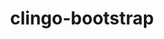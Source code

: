 ---
title: "clingo-bootstrap"
layout: cache
categories: [package, develop]
meta: {"compilers": ["apple-clang@17.0.0", "gcc@13.2.0"], "num_specs": 168, "num_specs_by_stack": {"bootstrap-aarch64-darwin": 72, "bootstrap-x86_64-linux-gnu": 96, "root": 168}, "oss": ["sequoia", "ubuntu24.04"], "platforms": ["darwin", "linux"], "stacks": ["bootstrap-aarch64-darwin", "bootstrap-x86_64-linux-gnu", "root"], "targets": ["aarch64", "x86_64_v3"], "versions": ["5.7.1", "spack"]}
spec_details: [{"compiler": "apple-clang@17.0.0", "hash": "2jimaevar3wvfn2e3twpxaiuqf4c4gem", "os": "sequoia", "platform": "darwin", "size": "-", "stacks": ["bootstrap-aarch64-darwin", "root"], "target": "aarch64", "variants": ["~apps", "build_system=cmake", "build_type=Release", "commit=2a025667090d71b2c9dce60fe924feb6bde8f667", "~docs", "generator=make", "+ipo", "+optimized", "+python"], "versions": ["spack"]}, {"compiler": "apple-clang@17.0.0", "hash": "2kawzfpzy4tvgmiogf6xm6qfvff2m66g", "os": "sequoia", "platform": "darwin", "size": "-", "stacks": ["bootstrap-aarch64-darwin", "root"], "target": "aarch64", "variants": ["~apps", "build_system=cmake", "build_type=Release", "~docs", "generator=make", "+ipo", "+optimized", "+python"], "versions": ["5.7.1"]}, {"compiler": "gcc@13.2.0", "hash": "2nfi5tyhrntimghj6m7aci5lnsjjlgfr", "os": "ubuntu24.04", "platform": "linux", "size": "-", "stacks": ["bootstrap-x86_64-linux-gnu", "root"], "target": "x86_64_v3", "variants": ["~apps", "build_system=cmake", "build_type=Release", "~docs", "generator=make", "+ipo", "+optimized", "patches:=bc4a52e", "+python", "+static_libstdcpp"], "versions": ["5.7.1"]}, {"compiler": "apple-clang@17.0.0", "hash": "2nhduamh2gxhfv6szpvnymtbcrzortvt", "os": "sequoia", "platform": "darwin", "size": "-", "stacks": ["bootstrap-aarch64-darwin", "root"], "target": "aarch64", "variants": ["~apps", "build_system=cmake", "build_type=Release", "commit=2a025667090d71b2c9dce60fe924feb6bde8f667", "~docs", "generator=make", "+ipo", "+optimized", "+python"], "versions": ["spack"]}, {"compiler": "gcc@13.2.0", "hash": "2wltcgjd6v62hehqc7m3dsv7kxvao4g5", "os": "ubuntu24.04", "platform": "linux", "size": "-", "stacks": ["bootstrap-x86_64-linux-gnu", "root"], "target": "x86_64_v3", "variants": ["~apps", "build_system=cmake", "build_type=Release", "commit=2a025667090d71b2c9dce60fe924feb6bde8f667", "~docs", "generator=make", "+ipo", "+optimized", "patches:=bebb819,ec99431", "+python", "+static_libstdcpp"], "versions": ["spack"]}, {"compiler": "gcc@13.2.0", "hash": "2yt2a3qhr5i6hrtizqm6wnxsa7stev3l", "os": "ubuntu24.04", "platform": "linux", "size": "-", "stacks": ["bootstrap-x86_64-linux-gnu", "root"], "target": "x86_64_v3", "variants": ["~apps", "build_system=cmake", "build_type=Release", "commit=2a025667090d71b2c9dce60fe924feb6bde8f667", "~docs", "generator=make", "+ipo", "+optimized", "patches:=bebb819,ec99431", "+python", "+static_libstdcpp"], "versions": ["spack"]}, {"compiler": "apple-clang@17.0.0", "hash": "2zte3yeek4ownfe5rbt3dg4bbac2a5b2", "os": "sequoia", "platform": "darwin", "size": "-", "stacks": ["bootstrap-aarch64-darwin", "root"], "target": "aarch64", "variants": ["~apps", "build_system=cmake", "build_type=Release", "~docs", "generator=make", "+ipo", "+optimized", "+python"], "versions": ["5.7.1"]}, {"compiler": "gcc@13.2.0", "hash": "35zxml2dl4qyr6a23yjpe6tonn45gmem", "os": "ubuntu24.04", "platform": "linux", "size": "-", "stacks": ["bootstrap-x86_64-linux-gnu", "root"], "target": "x86_64_v3", "variants": ["~apps", "build_system=cmake", "build_type=Release", "~docs", "generator=make", "+ipo", "+optimized", "patches:=bc4a52e", "+python", "+static_libstdcpp"], "versions": ["5.7.1"]}, {"compiler": "gcc@13.2.0", "hash": "3iy2l2cjhy7lueqlmdes5ezrxp5vvfd7", "os": "ubuntu24.04", "platform": "linux", "size": "-", "stacks": ["bootstrap-x86_64-linux-gnu", "root"], "target": "x86_64_v3", "variants": ["~apps", "build_system=cmake", "build_type=Release", "commit=2a025667090d71b2c9dce60fe924feb6bde8f667", "~docs", "generator=make", "+ipo", "+optimized", "patches:=bebb819,ec99431", "+python", "+static_libstdcpp"], "versions": ["spack"]}, {"compiler": "gcc@13.2.0", "hash": "3vtbmjsjtnlowhjgcipedktycb5bpy4v", "os": "ubuntu24.04", "platform": "linux", "size": "-", "stacks": ["bootstrap-x86_64-linux-gnu", "root"], "target": "x86_64_v3", "variants": ["~apps", "build_system=cmake", "build_type=Release", "commit=2a025667090d71b2c9dce60fe924feb6bde8f667", "~docs", "generator=make", "+ipo", "+optimized", "patches:=bebb819,ec99431", "+python", "+static_libstdcpp"], "versions": ["spack"]}, {"compiler": "gcc@13.2.0", "hash": "433yciazkkwmu4bqnt4qssllt2pthcte", "os": "ubuntu24.04", "platform": "linux", "size": "-", "stacks": ["bootstrap-x86_64-linux-gnu", "root"], "target": "x86_64_v3", "variants": ["~apps", "build_system=cmake", "build_type=Release", "commit=2a025667090d71b2c9dce60fe924feb6bde8f667", "~docs", "generator=make", "+ipo", "+optimized", "patches:=bebb819,ec99431", "+python", "+static_libstdcpp"], "versions": ["spack"]}, {"compiler": "gcc@13.2.0", "hash": "44s6lxkwkww2ofjgygsu3gr262wpr4kb", "os": "ubuntu24.04", "platform": "linux", "size": "-", "stacks": ["bootstrap-x86_64-linux-gnu", "root"], "target": "x86_64_v3", "variants": ["~apps", "build_system=cmake", "build_type=Release", "commit=2a025667090d71b2c9dce60fe924feb6bde8f667", "~docs", "generator=make", "+ipo", "+optimized", "patches:=bebb819,ec99431", "+python", "+static_libstdcpp"], "versions": ["spack"]}, {"compiler": "gcc@13.2.0", "hash": "4ek7p33k3ejice22ehf3gwfhqngjlt7r", "os": "ubuntu24.04", "platform": "linux", "size": "-", "stacks": ["bootstrap-x86_64-linux-gnu", "root"], "target": "x86_64_v3", "variants": ["~apps", "build_system=cmake", "build_type=Release", "commit=2a025667090d71b2c9dce60fe924feb6bde8f667", "~docs", "generator=make", "+ipo", "+optimized", "patches:=bebb819,ec99431", "+python", "+static_libstdcpp"], "versions": ["spack"]}, {"compiler": "gcc@13.2.0", "hash": "4emwxaeuzefd6hp3vdadsytqoikj33vb", "os": "ubuntu24.04", "platform": "linux", "size": "-", "stacks": ["bootstrap-x86_64-linux-gnu", "root"], "target": "x86_64_v3", "variants": ["~apps", "build_system=cmake", "build_type=Release", "~docs", "generator=make", "+ipo", "+optimized", "patches:=bc4a52e", "+python", "+static_libstdcpp"], "versions": ["5.7.1"]}, {"compiler": "apple-clang@17.0.0", "hash": "4iyrdanoaknz3k6l3pzwv2t6ap6y6bnp", "os": "sequoia", "platform": "darwin", "size": "-", "stacks": ["bootstrap-aarch64-darwin", "root"], "target": "aarch64", "variants": ["~apps", "build_system=cmake", "build_type=Release", "~docs", "generator=make", "+ipo", "+optimized", "+python"], "versions": ["5.7.1"]}, {"compiler": "apple-clang@17.0.0", "hash": "4l6rbkuhethuops7wnfrtfilxqeivxfz", "os": "sequoia", "platform": "darwin", "size": "-", "stacks": ["bootstrap-aarch64-darwin", "root"], "target": "aarch64", "variants": ["~apps", "build_system=cmake", "build_type=Release", "commit=2a025667090d71b2c9dce60fe924feb6bde8f667", "~docs", "generator=make", "+ipo", "+optimized", "+python"], "versions": ["spack"]}, {"compiler": "apple-clang@17.0.0", "hash": "4na7nnfbqg6jg443dl3ec4jj7kx2woem", "os": "sequoia", "platform": "darwin", "size": "-", "stacks": ["bootstrap-aarch64-darwin", "root"], "target": "aarch64", "variants": ["~apps", "build_system=cmake", "build_type=Release", "~docs", "generator=make", "+ipo", "+optimized", "+python"], "versions": ["5.7.1"]}, {"compiler": "gcc@13.2.0", "hash": "4qoizztxt23eugqpaozu5e3zpymyg63w", "os": "ubuntu24.04", "platform": "linux", "size": "-", "stacks": ["bootstrap-x86_64-linux-gnu", "root"], "target": "x86_64_v3", "variants": ["~apps", "build_system=cmake", "build_type=Release", "~docs", "generator=make", "+ipo", "+optimized", "patches:=bc4a52e", "+python", "+static_libstdcpp"], "versions": ["5.7.1"]}, {"compiler": "gcc@13.2.0", "hash": "4vhnlr7cvhdcw3megmeed75ydbbtrsj2", "os": "ubuntu24.04", "platform": "linux", "size": "-", "stacks": ["bootstrap-x86_64-linux-gnu", "root"], "target": "x86_64_v3", "variants": ["~apps", "build_system=cmake", "build_type=Release", "commit=2a025667090d71b2c9dce60fe924feb6bde8f667", "~docs", "generator=make", "+ipo", "+optimized", "patches:=bebb819,ec99431", "+python", "+static_libstdcpp"], "versions": ["spack"]}, {"compiler": "apple-clang@17.0.0", "hash": "4ypdm7znvfad2ovevukpb7w35rgq2f55", "os": "sequoia", "platform": "darwin", "size": "-", "stacks": ["bootstrap-aarch64-darwin", "root"], "target": "aarch64", "variants": ["~apps", "build_system=cmake", "build_type=Release", "commit=2a025667090d71b2c9dce60fe924feb6bde8f667", "~docs", "generator=make", "+ipo", "+optimized", "+python"], "versions": ["spack"]}, {"compiler": "apple-clang@17.0.0", "hash": "52rtcbdmifnwt3zcdf4bkyw7hz3xzgch", "os": "sequoia", "platform": "darwin", "size": "-", "stacks": ["bootstrap-aarch64-darwin", "root"], "target": "aarch64", "variants": ["~apps", "build_system=cmake", "build_type=Release", "~docs", "generator=make", "+ipo", "+optimized", "+python"], "versions": ["5.7.1"]}, {"compiler": "apple-clang@17.0.0", "hash": "536qvox5t6qjzsfv7p3hewzmbz7n2wmu", "os": "sequoia", "platform": "darwin", "size": "-", "stacks": ["bootstrap-aarch64-darwin", "root"], "target": "aarch64", "variants": ["~apps", "build_system=cmake", "build_type=Release", "~docs", "generator=make", "+ipo", "+optimized", "+python"], "versions": ["5.7.1"]}, {"compiler": "gcc@13.2.0", "hash": "5e5wjfk4jvmyr2vtzemddzdo7q2hgclp", "os": "ubuntu24.04", "platform": "linux", "size": "-", "stacks": ["bootstrap-x86_64-linux-gnu", "root"], "target": "x86_64_v3", "variants": ["~apps", "build_system=cmake", "build_type=Release", "~docs", "generator=make", "+ipo", "+optimized", "patches:=bc4a52e", "+python", "+static_libstdcpp"], "versions": ["5.7.1"]}, {"compiler": "gcc@13.2.0", "hash": "5egwq4ps5q2jltnbce6f72adwltyyrty", "os": "ubuntu24.04", "platform": "linux", "size": "-", "stacks": ["bootstrap-x86_64-linux-gnu", "root"], "target": "x86_64_v3", "variants": ["~apps", "build_system=cmake", "build_type=Release", "~docs", "generator=make", "+ipo", "+optimized", "patches:=bc4a52e", "+python", "+static_libstdcpp"], "versions": ["5.7.1"]}, {"compiler": "gcc@13.2.0", "hash": "5hnefpfkgydv3cuvwpxdfwpgtjrzhf4w", "os": "ubuntu24.04", "platform": "linux", "size": "-", "stacks": ["bootstrap-x86_64-linux-gnu", "root"], "target": "x86_64_v3", "variants": ["~apps", "build_system=cmake", "build_type=Release", "commit=2a025667090d71b2c9dce60fe924feb6bde8f667", "~docs", "generator=make", "+ipo", "+optimized", "patches:=bebb819,ec99431", "+python", "+static_libstdcpp"], "versions": ["spack"]}, {"compiler": "apple-clang@17.0.0", "hash": "5icaa6qasye6lqgbxov7homqpmflttik", "os": "sequoia", "platform": "darwin", "size": "-", "stacks": ["bootstrap-aarch64-darwin", "root"], "target": "aarch64", "variants": ["~apps", "build_system=cmake", "build_type=Release", "commit=2a025667090d71b2c9dce60fe924feb6bde8f667", "~docs", "generator=make", "+ipo", "+optimized", "+python"], "versions": ["spack"]}, {"compiler": "gcc@13.2.0", "hash": "5mhunl4xoti33swj2uz2plvmzz5gcv5z", "os": "ubuntu24.04", "platform": "linux", "size": "-", "stacks": ["bootstrap-x86_64-linux-gnu", "root"], "target": "x86_64_v3", "variants": ["~apps", "build_system=cmake", "build_type=Release", "commit=2a025667090d71b2c9dce60fe924feb6bde8f667", "~docs", "generator=make", "+ipo", "+optimized", "patches:=bebb819,ec99431", "+python", "+static_libstdcpp"], "versions": ["spack"]}, {"compiler": "apple-clang@17.0.0", "hash": "5yaoe5fk3kudq2fq5iqw5ir2xg6yymzs", "os": "sequoia", "platform": "darwin", "size": "-", "stacks": ["bootstrap-aarch64-darwin", "root"], "target": "aarch64", "variants": ["~apps", "build_system=cmake", "build_type=Release", "~docs", "generator=make", "+ipo", "+optimized", "+python"], "versions": ["5.7.1"]}, {"compiler": "gcc@13.2.0", "hash": "64d73gsum4ufbhe6tivntn4evlcfwth3", "os": "ubuntu24.04", "platform": "linux", "size": "-", "stacks": ["bootstrap-x86_64-linux-gnu", "root"], "target": "x86_64_v3", "variants": ["~apps", "build_system=cmake", "build_type=Release", "~docs", "generator=make", "+ipo", "+optimized", "patches:=bc4a52e", "+python", "+static_libstdcpp"], "versions": ["5.7.1"]}, {"compiler": "apple-clang@17.0.0", "hash": "6dnr6kkqut57tjuxtv6wxtfleuq5rf3t", "os": "sequoia", "platform": "darwin", "size": "-", "stacks": ["bootstrap-aarch64-darwin", "root"], "target": "aarch64", "variants": ["~apps", "build_system=cmake", "build_type=Release", "commit=2a025667090d71b2c9dce60fe924feb6bde8f667", "~docs", "generator=make", "+ipo", "+optimized", "+python"], "versions": ["spack"]}, {"compiler": "gcc@13.2.0", "hash": "6droyhhts56bzfqm3e2rkn4rtci65dcp", "os": "ubuntu24.04", "platform": "linux", "size": "-", "stacks": ["bootstrap-x86_64-linux-gnu", "root"], "target": "x86_64_v3", "variants": ["~apps", "build_system=cmake", "build_type=Release", "~docs", "generator=make", "+ipo", "+optimized", "patches:=bc4a52e", "+python", "+static_libstdcpp"], "versions": ["5.7.1"]}, {"compiler": "apple-clang@17.0.0", "hash": "6nf3ycejluc2a6njrdb3ncfp4ge2fgvo", "os": "sequoia", "platform": "darwin", "size": "-", "stacks": ["bootstrap-aarch64-darwin", "root"], "target": "aarch64", "variants": ["~apps", "build_system=cmake", "build_type=Release", "~docs", "generator=make", "+ipo", "+optimized", "+python"], "versions": ["5.7.1"]}, {"compiler": "apple-clang@17.0.0", "hash": "6vl7zn6drl6565fjd4mvbqylv2exw6od", "os": "sequoia", "platform": "darwin", "size": "-", "stacks": ["bootstrap-aarch64-darwin", "root"], "target": "aarch64", "variants": ["~apps", "build_system=cmake", "build_type=Release", "~docs", "generator=make", "+ipo", "+optimized", "+python"], "versions": ["5.7.1"]}, {"compiler": "apple-clang@17.0.0", "hash": "6z7dbanag4xfi2cjanhwlb4bugokarwf", "os": "sequoia", "platform": "darwin", "size": "-", "stacks": ["bootstrap-aarch64-darwin", "root"], "target": "aarch64", "variants": ["~apps", "build_system=cmake", "build_type=Release", "commit=2a025667090d71b2c9dce60fe924feb6bde8f667", "~docs", "generator=make", "+ipo", "+optimized", "+python"], "versions": ["spack"]}, {"compiler": "apple-clang@17.0.0", "hash": "7xl7ahjyjxbhx6fwid7dccauow5re3um", "os": "sequoia", "platform": "darwin", "size": "-", "stacks": ["bootstrap-aarch64-darwin", "root"], "target": "aarch64", "variants": ["~apps", "build_system=cmake", "build_type=Release", "commit=2a025667090d71b2c9dce60fe924feb6bde8f667", "~docs", "generator=make", "+ipo", "+optimized", "+python"], "versions": ["spack"]}, {"compiler": "gcc@13.2.0", "hash": "amynz4ywkbdnx75vcyh4bzmhm5qphacl", "os": "ubuntu24.04", "platform": "linux", "size": "-", "stacks": ["bootstrap-x86_64-linux-gnu", "root"], "target": "x86_64_v3", "variants": ["~apps", "build_system=cmake", "build_type=Release", "commit=2a025667090d71b2c9dce60fe924feb6bde8f667", "~docs", "generator=make", "+ipo", "+optimized", "patches:=bebb819,ec99431", "+python", "+static_libstdcpp"], "versions": ["spack"]}, {"compiler": "apple-clang@17.0.0", "hash": "ba3kw56nur7psnftoezxobkvoeqigerw", "os": "sequoia", "platform": "darwin", "size": "-", "stacks": ["bootstrap-aarch64-darwin", "root"], "target": "aarch64", "variants": ["~apps", "build_system=cmake", "build_type=Release", "commit=2a025667090d71b2c9dce60fe924feb6bde8f667", "~docs", "generator=make", "+ipo", "+optimized", "+python"], "versions": ["spack"]}, {"compiler": "apple-clang@17.0.0", "hash": "bbkaamwzx6j5lxkvbdmjhivevebiv53w", "os": "sequoia", "platform": "darwin", "size": "-", "stacks": ["bootstrap-aarch64-darwin", "root"], "target": "aarch64", "variants": ["~apps", "build_system=cmake", "build_type=Release", "~docs", "generator=make", "+ipo", "+optimized", "+python"], "versions": ["5.7.1"]}, {"compiler": "gcc@13.2.0", "hash": "bd2jr2vxfodrnpwhuce5m3ui7nr5ak6a", "os": "ubuntu24.04", "platform": "linux", "size": "-", "stacks": ["bootstrap-x86_64-linux-gnu", "root"], "target": "x86_64_v3", "variants": ["~apps", "build_system=cmake", "build_type=Release", "~docs", "generator=make", "+ipo", "+optimized", "patches:=bc4a52e", "+python", "+static_libstdcpp"], "versions": ["5.7.1"]}, {"compiler": "gcc@13.2.0", "hash": "bnq6gmvuwffebghaooy23eamhlppuvun", "os": "ubuntu24.04", "platform": "linux", "size": "-", "stacks": ["bootstrap-x86_64-linux-gnu", "root"], "target": "x86_64_v3", "variants": ["~apps", "build_system=cmake", "build_type=Release", "~docs", "generator=make", "+ipo", "+optimized", "patches:=bc4a52e", "+python", "+static_libstdcpp"], "versions": ["5.7.1"]}, {"compiler": "gcc@13.2.0", "hash": "c6or6sa7tojiubyqdcj3pfthugadusrg", "os": "ubuntu24.04", "platform": "linux", "size": "-", "stacks": ["bootstrap-x86_64-linux-gnu", "root"], "target": "x86_64_v3", "variants": ["~apps", "build_system=cmake", "build_type=Release", "~docs", "generator=make", "+ipo", "+optimized", "patches:=bc4a52e", "+python", "+static_libstdcpp"], "versions": ["5.7.1"]}, {"compiler": "gcc@13.2.0", "hash": "cbors3z5c2oezv3gxgzm7z3yac2jzf3a", "os": "ubuntu24.04", "platform": "linux", "size": "-", "stacks": ["bootstrap-x86_64-linux-gnu", "root"], "target": "x86_64_v3", "variants": ["~apps", "build_system=cmake", "build_type=Release", "commit=2a025667090d71b2c9dce60fe924feb6bde8f667", "~docs", "generator=make", "+ipo", "+optimized", "patches:=bebb819,ec99431", "+python", "+static_libstdcpp"], "versions": ["spack"]}, {"compiler": "apple-clang@17.0.0", "hash": "clhid45xm5pur6nh4wiaqzlhyumdntvo", "os": "sequoia", "platform": "darwin", "size": "-", "stacks": ["bootstrap-aarch64-darwin", "root"], "target": "aarch64", "variants": ["~apps", "build_system=cmake", "build_type=Release", "commit=2a025667090d71b2c9dce60fe924feb6bde8f667", "~docs", "generator=make", "+ipo", "+optimized", "+python"], "versions": ["spack"]}, {"compiler": "apple-clang@17.0.0", "hash": "cltnuygg7ct4s6r7vs2eaqqevxfkf6fv", "os": "sequoia", "platform": "darwin", "size": "-", "stacks": ["bootstrap-aarch64-darwin", "root"], "target": "aarch64", "variants": ["~apps", "build_system=cmake", "build_type=Release", "commit=2a025667090d71b2c9dce60fe924feb6bde8f667", "~docs", "generator=make", "+ipo", "+optimized", "+python"], "versions": ["spack"]}, {"compiler": "gcc@13.2.0", "hash": "ctjfip4ok6pj76bgm2bhplrn6f4763gq", "os": "ubuntu24.04", "platform": "linux", "size": "-", "stacks": ["bootstrap-x86_64-linux-gnu", "root"], "target": "x86_64_v3", "variants": ["~apps", "build_system=cmake", "build_type=Release", "~docs", "generator=make", "+ipo", "+optimized", "patches:=bc4a52e", "+python", "+static_libstdcpp"], "versions": ["5.7.1"]}, {"compiler": "gcc@13.2.0", "hash": "drnzqeebe5ogzlhyog7t6zyx6t4clevq", "os": "ubuntu24.04", "platform": "linux", "size": "-", "stacks": ["bootstrap-x86_64-linux-gnu", "root"], "target": "x86_64_v3", "variants": ["~apps", "build_system=cmake", "build_type=Release", "~docs", "generator=make", "+ipo", "+optimized", "patches:=bc4a52e", "+python", "+static_libstdcpp"], "versions": ["5.7.1"]}, {"compiler": "apple-clang@17.0.0", "hash": "dwscdg5k6jurn35bjbfui2uxpjfu23c4", "os": "sequoia", "platform": "darwin", "size": "-", "stacks": ["bootstrap-aarch64-darwin", "root"], "target": "aarch64", "variants": ["~apps", "build_system=cmake", "build_type=Release", "commit=2a025667090d71b2c9dce60fe924feb6bde8f667", "~docs", "generator=make", "+ipo", "+optimized", "+python"], "versions": ["spack"]}, {"compiler": "apple-clang@17.0.0", "hash": "dzk65viks5ivmdqtojqd3lbmk7woyttm", "os": "sequoia", "platform": "darwin", "size": "-", "stacks": ["bootstrap-aarch64-darwin", "root"], "target": "aarch64", "variants": ["~apps", "build_system=cmake", "build_type=Release", "~docs", "generator=make", "+ipo", "+optimized", "+python"], "versions": ["5.7.1"]}, {"compiler": "apple-clang@17.0.0", "hash": "em57uqf5pguxol5vfo234jw5npfflqvm", "os": "sequoia", "platform": "darwin", "size": "-", "stacks": ["bootstrap-aarch64-darwin", "root"], "target": "aarch64", "variants": ["~apps", "build_system=cmake", "build_type=Release", "~docs", "generator=make", "+ipo", "+optimized", "+python"], "versions": ["5.7.1"]}, {"compiler": "apple-clang@17.0.0", "hash": "eqkmcqkmtvulhtpbxukeo2uoqj6u74ky", "os": "sequoia", "platform": "darwin", "size": "-", "stacks": ["bootstrap-aarch64-darwin", "root"], "target": "aarch64", "variants": ["~apps", "build_system=cmake", "build_type=Release", "commit=2a025667090d71b2c9dce60fe924feb6bde8f667", "~docs", "generator=make", "+ipo", "+optimized", "+python"], "versions": ["spack"]}, {"compiler": "gcc@13.2.0", "hash": "ex4x2cbe6fq2ev52wl26qjusiw7wkrkl", "os": "ubuntu24.04", "platform": "linux", "size": "-", "stacks": ["bootstrap-x86_64-linux-gnu", "root"], "target": "x86_64_v3", "variants": ["~apps", "build_system=cmake", "build_type=Release", "commit=2a025667090d71b2c9dce60fe924feb6bde8f667", "~docs", "generator=make", "+ipo", "+optimized", "patches:=bebb819,ec99431", "+python", "+static_libstdcpp"], "versions": ["spack"]}, {"compiler": "apple-clang@17.0.0", "hash": "fe55mtzhv5tjbwjakiyggfbokri4giwj", "os": "sequoia", "platform": "darwin", "size": "-", "stacks": ["bootstrap-aarch64-darwin", "root"], "target": "aarch64", "variants": ["~apps", "build_system=cmake", "build_type=Release", "commit=2a025667090d71b2c9dce60fe924feb6bde8f667", "~docs", "generator=make", "+ipo", "+optimized", "+python"], "versions": ["spack"]}, {"compiler": "gcc@13.2.0", "hash": "fi63fg6ubvfc5t5s3okl3b5rztb6ktyq", "os": "ubuntu24.04", "platform": "linux", "size": "-", "stacks": ["bootstrap-x86_64-linux-gnu", "root"], "target": "x86_64_v3", "variants": ["~apps", "build_system=cmake", "build_type=Release", "commit=2a025667090d71b2c9dce60fe924feb6bde8f667", "~docs", "generator=make", "+ipo", "+optimized", "patches:=bebb819,ec99431", "+python", "+static_libstdcpp"], "versions": ["spack"]}, {"compiler": "apple-clang@17.0.0", "hash": "fi7qb7hezl2w74h3xnbsyqslg2jjfjpc", "os": "sequoia", "platform": "darwin", "size": "-", "stacks": ["bootstrap-aarch64-darwin", "root"], "target": "aarch64", "variants": ["~apps", "build_system=cmake", "build_type=Release", "~docs", "generator=make", "+ipo", "+optimized", "+python"], "versions": ["5.7.1"]}, {"compiler": "gcc@13.2.0", "hash": "g2rnbfm6uxkenxohhamrzhxgg7ym7ppz", "os": "ubuntu24.04", "platform": "linux", "size": "-", "stacks": ["bootstrap-x86_64-linux-gnu", "root"], "target": "x86_64_v3", "variants": ["~apps", "build_system=cmake", "build_type=Release", "commit=2a025667090d71b2c9dce60fe924feb6bde8f667", "~docs", "generator=make", "+ipo", "+optimized", "patches:=bebb819,ec99431", "+python", "+static_libstdcpp"], "versions": ["spack"]}, {"compiler": "apple-clang@17.0.0", "hash": "gfpai2r63vrodgxzmao5qbbcuhkpq22r", "os": "sequoia", "platform": "darwin", "size": "-", "stacks": ["bootstrap-aarch64-darwin", "root"], "target": "aarch64", "variants": ["~apps", "build_system=cmake", "build_type=Release", "~docs", "generator=make", "+ipo", "+optimized", "+python"], "versions": ["5.7.1"]}, {"compiler": "gcc@13.2.0", "hash": "gibmcstjvpab2cpadtjcbwzqocn7wvhc", "os": "ubuntu24.04", "platform": "linux", "size": "-", "stacks": ["bootstrap-x86_64-linux-gnu", "root"], "target": "x86_64_v3", "variants": ["~apps", "build_system=cmake", "build_type=Release", "commit=2a025667090d71b2c9dce60fe924feb6bde8f667", "~docs", "generator=make", "+ipo", "+optimized", "patches:=bebb819,ec99431", "+python", "+static_libstdcpp"], "versions": ["spack"]}, {"compiler": "apple-clang@17.0.0", "hash": "glmrfher2yt6bxejhqgjaccxqjimtuqv", "os": "sequoia", "platform": "darwin", "size": "-", "stacks": ["bootstrap-aarch64-darwin", "root"], "target": "aarch64", "variants": ["~apps", "build_system=cmake", "build_type=Release", "commit=2a025667090d71b2c9dce60fe924feb6bde8f667", "~docs", "generator=make", "+ipo", "+optimized", "+python"], "versions": ["spack"]}, {"compiler": "apple-clang@17.0.0", "hash": "gps62uikxibi3b5r7f4zlnm6vhyfcgdq", "os": "sequoia", "platform": "darwin", "size": "-", "stacks": ["bootstrap-aarch64-darwin", "root"], "target": "aarch64", "variants": ["~apps", "build_system=cmake", "build_type=Release", "~docs", "generator=make", "+ipo", "+optimized", "+python"], "versions": ["5.7.1"]}, {"compiler": "gcc@13.2.0", "hash": "gthwhptsxcbxvrg5f6odghwftrrjycda", "os": "ubuntu24.04", "platform": "linux", "size": "-", "stacks": ["bootstrap-x86_64-linux-gnu", "root"], "target": "x86_64_v3", "variants": ["~apps", "build_system=cmake", "build_type=Release", "~docs", "generator=make", "+ipo", "+optimized", "patches:=bc4a52e", "+python", "+static_libstdcpp"], "versions": ["5.7.1"]}, {"compiler": "gcc@13.2.0", "hash": "hmgstua26fiqtv4rnhezof6gpuuvnhw7", "os": "ubuntu24.04", "platform": "linux", "size": "-", "stacks": ["bootstrap-x86_64-linux-gnu", "root"], "target": "x86_64_v3", "variants": ["~apps", "build_system=cmake", "build_type=Release", "~docs", "generator=make", "+ipo", "+optimized", "patches:=bc4a52e", "+python", "+static_libstdcpp"], "versions": ["5.7.1"]}, {"compiler": "gcc@13.2.0", "hash": "hqcijaidgghdhjs4s4flgtrboyj2jb3l", "os": "ubuntu24.04", "platform": "linux", "size": "-", "stacks": ["bootstrap-x86_64-linux-gnu", "root"], "target": "x86_64_v3", "variants": ["~apps", "build_system=cmake", "build_type=Release", "~docs", "generator=make", "+ipo", "+optimized", "patches:=bc4a52e", "+python", "+static_libstdcpp"], "versions": ["5.7.1"]}, {"compiler": "apple-clang@17.0.0", "hash": "ibdqw4nu3ij2rxertq72ics56zbx44nl", "os": "sequoia", "platform": "darwin", "size": "-", "stacks": ["bootstrap-aarch64-darwin", "root"], "target": "aarch64", "variants": ["~apps", "build_system=cmake", "build_type=Release", "~docs", "generator=make", "+ipo", "+optimized", "+python"], "versions": ["5.7.1"]}, {"compiler": "gcc@13.2.0", "hash": "ifuziqrsrxzcrmcsrviavh5uqaa56sxo", "os": "ubuntu24.04", "platform": "linux", "size": "-", "stacks": ["bootstrap-x86_64-linux-gnu", "root"], "target": "x86_64_v3", "variants": ["~apps", "build_system=cmake", "build_type=Release", "commit=2a025667090d71b2c9dce60fe924feb6bde8f667", "~docs", "generator=make", "+ipo", "+optimized", "patches:=bebb819,ec99431", "+python", "+static_libstdcpp"], "versions": ["spack"]}, {"compiler": "apple-clang@17.0.0", "hash": "iqplqbckyktjmn6bzijax7ec4ozv3t3b", "os": "sequoia", "platform": "darwin", "size": "-", "stacks": ["bootstrap-aarch64-darwin", "root"], "target": "aarch64", "variants": ["~apps", "build_system=cmake", "build_type=Release", "~docs", "generator=make", "+ipo", "+optimized", "+python"], "versions": ["5.7.1"]}, {"compiler": "gcc@13.2.0", "hash": "jc4pk7dypczgqbimmbpdnoroskliudst", "os": "ubuntu24.04", "platform": "linux", "size": "-", "stacks": ["bootstrap-x86_64-linux-gnu", "root"], "target": "x86_64_v3", "variants": ["~apps", "build_system=cmake", "build_type=Release", "~docs", "generator=make", "+ipo", "+optimized", "patches:=bc4a52e", "+python", "+static_libstdcpp"], "versions": ["5.7.1"]}, {"compiler": "apple-clang@17.0.0", "hash": "jpdewy445h3x7e6vpsikord32lfhhw73", "os": "sequoia", "platform": "darwin", "size": "-", "stacks": ["bootstrap-aarch64-darwin", "root"], "target": "aarch64", "variants": ["~apps", "build_system=cmake", "build_type=Release", "commit=2a025667090d71b2c9dce60fe924feb6bde8f667", "~docs", "generator=make", "+ipo", "+optimized", "+python"], "versions": ["spack"]}, {"compiler": "apple-clang@17.0.0", "hash": "jpzrapnhyp2gh2uamgcg4b3nfjha4qla", "os": "sequoia", "platform": "darwin", "size": "-", "stacks": ["bootstrap-aarch64-darwin", "root"], "target": "aarch64", "variants": ["~apps", "build_system=cmake", "build_type=Release", "commit=2a025667090d71b2c9dce60fe924feb6bde8f667", "~docs", "generator=make", "+ipo", "+optimized", "+python"], "versions": ["spack"]}, {"compiler": "gcc@13.2.0", "hash": "jvzupc3ushwfcxsvf23rx3t3sdxghkah", "os": "ubuntu24.04", "platform": "linux", "size": "-", "stacks": ["bootstrap-x86_64-linux-gnu", "root"], "target": "x86_64_v3", "variants": ["~apps", "build_system=cmake", "build_type=Release", "commit=2a025667090d71b2c9dce60fe924feb6bde8f667", "~docs", "generator=make", "+ipo", "+optimized", "patches:=bebb819,ec99431", "+python", "+static_libstdcpp"], "versions": ["spack"]}, {"compiler": "apple-clang@17.0.0", "hash": "kctcokpsqyytaeuze7tqvnn6fzbzmoo2", "os": "sequoia", "platform": "darwin", "size": "-", "stacks": ["bootstrap-aarch64-darwin", "root"], "target": "aarch64", "variants": ["~apps", "build_system=cmake", "build_type=Release", "~docs", "generator=make", "+ipo", "+optimized", "+python"], "versions": ["5.7.1"]}, {"compiler": "gcc@13.2.0", "hash": "kf24biaje33omcovhqcsrsi2zitvb4la", "os": "ubuntu24.04", "platform": "linux", "size": "-", "stacks": ["bootstrap-x86_64-linux-gnu", "root"], "target": "x86_64_v3", "variants": ["~apps", "build_system=cmake", "build_type=Release", "commit=2a025667090d71b2c9dce60fe924feb6bde8f667", "~docs", "generator=make", "+ipo", "+optimized", "patches:=bebb819,ec99431", "+python", "+static_libstdcpp"], "versions": ["spack"]}, {"compiler": "apple-clang@17.0.0", "hash": "kfbnujosugqmn5s7ibe7vikyyafmk7zf", "os": "sequoia", "platform": "darwin", "size": "-", "stacks": ["bootstrap-aarch64-darwin", "root"], "target": "aarch64", "variants": ["~apps", "build_system=cmake", "build_type=Release", "~docs", "generator=make", "+ipo", "+optimized", "+python"], "versions": ["5.7.1"]}, {"compiler": "apple-clang@17.0.0", "hash": "kkpsbsixbrlp2fb4yjcdzqiygktavr5j", "os": "sequoia", "platform": "darwin", "size": "-", "stacks": ["bootstrap-aarch64-darwin", "root"], "target": "aarch64", "variants": ["~apps", "build_system=cmake", "build_type=Release", "commit=2a025667090d71b2c9dce60fe924feb6bde8f667", "~docs", "generator=make", "+ipo", "+optimized", "+python"], "versions": ["spack"]}, {"compiler": "gcc@13.2.0", "hash": "krcasmtufmm4eb2clahgpedrvxtxdker", "os": "ubuntu24.04", "platform": "linux", "size": "-", "stacks": ["bootstrap-x86_64-linux-gnu", "root"], "target": "x86_64_v3", "variants": ["~apps", "build_system=cmake", "build_type=Release", "~docs", "generator=make", "+ipo", "+optimized", "patches:=bc4a52e", "+python", "+static_libstdcpp"], "versions": ["5.7.1"]}, {"compiler": "gcc@13.2.0", "hash": "ksl23kj6pmiuivivhyr6eezf7qlhrwtd", "os": "ubuntu24.04", "platform": "linux", "size": "-", "stacks": ["bootstrap-x86_64-linux-gnu", "root"], "target": "x86_64_v3", "variants": ["~apps", "build_system=cmake", "build_type=Release", "commit=2a025667090d71b2c9dce60fe924feb6bde8f667", "~docs", "generator=make", "+ipo", "+optimized", "patches:=bebb819,ec99431", "+python", "+static_libstdcpp"], "versions": ["spack"]}, {"compiler": "gcc@13.2.0", "hash": "kwh7qedue3rbvjuj3ibtwrwrovfejdzm", "os": "ubuntu24.04", "platform": "linux", "size": "-", "stacks": ["bootstrap-x86_64-linux-gnu", "root"], "target": "x86_64_v3", "variants": ["~apps", "build_system=cmake", "build_type=Release", "~docs", "generator=make", "+ipo", "+optimized", "patches:=bc4a52e", "+python", "+static_libstdcpp"], "versions": ["5.7.1"]}, {"compiler": "apple-clang@17.0.0", "hash": "kxexiens3ruo5zuyzgk6xjf5zrsuvh4g", "os": "sequoia", "platform": "darwin", "size": "-", "stacks": ["bootstrap-aarch64-darwin", "root"], "target": "aarch64", "variants": ["~apps", "build_system=cmake", "build_type=Release", "commit=2a025667090d71b2c9dce60fe924feb6bde8f667", "~docs", "generator=make", "+ipo", "+optimized", "+python"], "versions": ["spack"]}, {"compiler": "gcc@13.2.0", "hash": "kzdob3twd5mprvl5byngzkrhnkvpi6wh", "os": "ubuntu24.04", "platform": "linux", "size": "-", "stacks": ["bootstrap-x86_64-linux-gnu", "root"], "target": "x86_64_v3", "variants": ["~apps", "build_system=cmake", "build_type=Release", "commit=2a025667090d71b2c9dce60fe924feb6bde8f667", "~docs", "generator=make", "+ipo", "+optimized", "patches:=bebb819,ec99431", "+python", "+static_libstdcpp"], "versions": ["spack"]}, {"compiler": "apple-clang@17.0.0", "hash": "lfetszbgntufnvrvwknunjxyrdzdrh3t", "os": "sequoia", "platform": "darwin", "size": "-", "stacks": ["bootstrap-aarch64-darwin", "root"], "target": "aarch64", "variants": ["~apps", "build_system=cmake", "build_type=Release", "~docs", "generator=make", "+ipo", "+optimized", "+python"], "versions": ["5.7.1"]}, {"compiler": "gcc@13.2.0", "hash": "li72mg6gmjqsbsfvb3xrlm577w5xag7k", "os": "ubuntu24.04", "platform": "linux", "size": "-", "stacks": ["bootstrap-x86_64-linux-gnu", "root"], "target": "x86_64_v3", "variants": ["~apps", "build_system=cmake", "build_type=Release", "~docs", "generator=make", "+ipo", "+optimized", "patches:=bc4a52e", "+python", "+static_libstdcpp"], "versions": ["5.7.1"]}, {"compiler": "apple-clang@17.0.0", "hash": "lk265l5nypbhvb4uy2yn7td2yv7kbwsf", "os": "sequoia", "platform": "darwin", "size": "-", "stacks": ["bootstrap-aarch64-darwin", "root"], "target": "aarch64", "variants": ["~apps", "build_system=cmake", "build_type=Release", "commit=2a025667090d71b2c9dce60fe924feb6bde8f667", "~docs", "generator=make", "+ipo", "+optimized", "+python"], "versions": ["spack"]}, {"compiler": "gcc@13.2.0", "hash": "ll3tmheokwecgzrdobhnajsiltf7o3zl", "os": "ubuntu24.04", "platform": "linux", "size": "-", "stacks": ["bootstrap-x86_64-linux-gnu", "root"], "target": "x86_64_v3", "variants": ["~apps", "build_system=cmake", "build_type=Release", "commit=2a025667090d71b2c9dce60fe924feb6bde8f667", "~docs", "generator=make", "+ipo", "+optimized", "patches:=bebb819,ec99431", "+python", "+static_libstdcpp"], "versions": ["spack"]}, {"compiler": "apple-clang@17.0.0", "hash": "m2d62clsrd3wxw7efkd6x73olfyuagnt", "os": "sequoia", "platform": "darwin", "size": "-", "stacks": ["bootstrap-aarch64-darwin", "root"], "target": "aarch64", "variants": ["~apps", "build_system=cmake", "build_type=Release", "commit=2a025667090d71b2c9dce60fe924feb6bde8f667", "~docs", "generator=make", "+ipo", "+optimized", "+python"], "versions": ["spack"]}, {"compiler": "gcc@13.2.0", "hash": "m42lgaujgbx6ni4fsbodiispelyvpglk", "os": "ubuntu24.04", "platform": "linux", "size": "-", "stacks": ["bootstrap-x86_64-linux-gnu", "root"], "target": "x86_64_v3", "variants": ["~apps", "build_system=cmake", "build_type=Release", "~docs", "generator=make", "+ipo", "+optimized", "patches:=bc4a52e", "+python", "+static_libstdcpp"], "versions": ["5.7.1"]}, {"compiler": "gcc@13.2.0", "hash": "mezryrbyllay2efjhugg4iucertpofa3", "os": "ubuntu24.04", "platform": "linux", "size": "-", "stacks": ["bootstrap-x86_64-linux-gnu", "root"], "target": "x86_64_v3", "variants": ["~apps", "build_system=cmake", "build_type=Release", "commit=2a025667090d71b2c9dce60fe924feb6bde8f667", "~docs", "generator=make", "+ipo", "+optimized", "patches:=bebb819,ec99431", "+python", "+static_libstdcpp"], "versions": ["spack"]}, {"compiler": "gcc@13.2.0", "hash": "mfffdjfyujfg2dffevewsz2pxw2uhwip", "os": "ubuntu24.04", "platform": "linux", "size": "-", "stacks": ["bootstrap-x86_64-linux-gnu", "root"], "target": "x86_64_v3", "variants": ["~apps", "build_system=cmake", "build_type=Release", "~docs", "generator=make", "+ipo", "+optimized", "patches:=bc4a52e", "+python", "+static_libstdcpp"], "versions": ["5.7.1"]}, {"compiler": "gcc@13.2.0", "hash": "mlvuqfutovguqdrcqby7nvzdmdpjakff", "os": "ubuntu24.04", "platform": "linux", "size": "-", "stacks": ["bootstrap-x86_64-linux-gnu", "root"], "target": "x86_64_v3", "variants": ["~apps", "build_system=cmake", "build_type=Release", "~docs", "generator=make", "+ipo", "+optimized", "patches:=bc4a52e", "+python", "+static_libstdcpp"], "versions": ["5.7.1"]}, {"compiler": "gcc@13.2.0", "hash": "mpbcjeotsmlzfvofxwaaljkvq4g65aye", "os": "ubuntu24.04", "platform": "linux", "size": "-", "stacks": ["bootstrap-x86_64-linux-gnu", "root"], "target": "x86_64_v3", "variants": ["~apps", "build_system=cmake", "build_type=Release", "~docs", "generator=make", "+ipo", "+optimized", "patches:=bc4a52e", "+python", "+static_libstdcpp"], "versions": ["5.7.1"]}, {"compiler": "apple-clang@17.0.0", "hash": "mqm3oc52zsul2jz737jc4uxc2cdzhob7", "os": "sequoia", "platform": "darwin", "size": "-", "stacks": ["bootstrap-aarch64-darwin", "root"], "target": "aarch64", "variants": ["~apps", "build_system=cmake", "build_type=Release", "commit=2a025667090d71b2c9dce60fe924feb6bde8f667", "~docs", "generator=make", "+ipo", "+optimized", "+python"], "versions": ["spack"]}, {"compiler": "apple-clang@17.0.0", "hash": "muapjzrwas7llvus7aqm7zqr7pw2f5c5", "os": "sequoia", "platform": "darwin", "size": "-", "stacks": ["bootstrap-aarch64-darwin", "root"], "target": "aarch64", "variants": ["~apps", "build_system=cmake", "build_type=Release", "commit=2a025667090d71b2c9dce60fe924feb6bde8f667", "~docs", "generator=make", "+ipo", "+optimized", "+python"], "versions": ["spack"]}, {"compiler": "apple-clang@17.0.0", "hash": "mya3fzlz2l3ixqbatsgulr2w2sehhefw", "os": "sequoia", "platform": "darwin", "size": "-", "stacks": ["bootstrap-aarch64-darwin", "root"], "target": "aarch64", "variants": ["~apps", "build_system=cmake", "build_type=Release", "~docs", "generator=make", "+ipo", "+optimized", "+python"], "versions": ["5.7.1"]}, {"compiler": "apple-clang@17.0.0", "hash": "n75nx7wuyq5g23qnwi5qtxdzd5li65ir", "os": "sequoia", "platform": "darwin", "size": "-", "stacks": ["bootstrap-aarch64-darwin", "root"], "target": "aarch64", "variants": ["~apps", "build_system=cmake", "build_type=Release", "commit=2a025667090d71b2c9dce60fe924feb6bde8f667", "~docs", "generator=make", "+ipo", "+optimized", "+python"], "versions": ["spack"]}, {"compiler": "gcc@13.2.0", "hash": "no5v4xmypoxwnmzf2ykdxm44fbxjn3fv", "os": "ubuntu24.04", "platform": "linux", "size": "-", "stacks": ["bootstrap-x86_64-linux-gnu", "root"], "target": "x86_64_v3", "variants": ["~apps", "build_system=cmake", "build_type=Release", "commit=2a025667090d71b2c9dce60fe924feb6bde8f667", "~docs", "generator=make", "+ipo", "+optimized", "patches:=bebb819,ec99431", "+python", "+static_libstdcpp"], "versions": ["spack"]}, {"compiler": "gcc@13.2.0", "hash": "nwsofyg2m2oknsc2djrekjxajnjulmqt", "os": "ubuntu24.04", "platform": "linux", "size": "-", "stacks": ["bootstrap-x86_64-linux-gnu", "root"], "target": "x86_64_v3", "variants": ["~apps", "build_system=cmake", "build_type=Release", "~docs", "generator=make", "+ipo", "+optimized", "patches:=bc4a52e", "+python", "+static_libstdcpp"], "versions": ["5.7.1"]}, {"compiler": "gcc@13.2.0", "hash": "o2r5mp2bkoi77sxn7j6w7sx7rltifigd", "os": "ubuntu24.04", "platform": "linux", "size": "-", "stacks": ["bootstrap-x86_64-linux-gnu", "root"], "target": "x86_64_v3", "variants": ["~apps", "build_system=cmake", "build_type=Release", "~docs", "generator=make", "+ipo", "+optimized", "patches:=bc4a52e", "+python", "+static_libstdcpp"], "versions": ["5.7.1"]}, {"compiler": "apple-clang@17.0.0", "hash": "oarplgloilq7bpozzj2l7rqbarmhc6wz", "os": "sequoia", "platform": "darwin", "size": "-", "stacks": ["bootstrap-aarch64-darwin", "root"], "target": "aarch64", "variants": ["~apps", "build_system=cmake", "build_type=Release", "commit=2a025667090d71b2c9dce60fe924feb6bde8f667", "~docs", "generator=make", "+ipo", "+optimized", "+python"], "versions": ["spack"]}, {"compiler": "gcc@13.2.0", "hash": "oghaqszjo2e6glmdug2divv3kenrggjw", "os": "ubuntu24.04", "platform": "linux", "size": "-", "stacks": ["bootstrap-x86_64-linux-gnu", "root"], "target": "x86_64_v3", "variants": ["~apps", "build_system=cmake", "build_type=Release", "commit=2a025667090d71b2c9dce60fe924feb6bde8f667", "~docs", "generator=make", "+ipo", "+optimized", "patches:=bebb819,ec99431", "+python", "+static_libstdcpp"], "versions": ["spack"]}, {"compiler": "gcc@13.2.0", "hash": "osqlqscyrpsx4g2kjdyjoyhpoeykyuey", "os": "ubuntu24.04", "platform": "linux", "size": "-", "stacks": ["bootstrap-x86_64-linux-gnu", "root"], "target": "x86_64_v3", "variants": ["~apps", "build_system=cmake", "build_type=Release", "~docs", "generator=make", "+ipo", "+optimized", "patches:=bc4a52e", "+python", "+static_libstdcpp"], "versions": ["5.7.1"]}, {"compiler": "apple-clang@17.0.0", "hash": "oxgnvaqkmcy37roigfjefmnzouo22yoq", "os": "sequoia", "platform": "darwin", "size": "-", "stacks": ["bootstrap-aarch64-darwin", "root"], "target": "aarch64", "variants": ["~apps", "build_system=cmake", "build_type=Release", "commit=2a025667090d71b2c9dce60fe924feb6bde8f667", "~docs", "generator=make", "+ipo", "+optimized", "+python"], "versions": ["spack"]}, {"compiler": "gcc@13.2.0", "hash": "pcrvahkuynxktpwwh6z34jwauizl3737", "os": "ubuntu24.04", "platform": "linux", "size": "-", "stacks": ["bootstrap-x86_64-linux-gnu", "root"], "target": "x86_64_v3", "variants": ["~apps", "build_system=cmake", "build_type=Release", "~docs", "generator=make", "+ipo", "+optimized", "patches:=bc4a52e", "+python", "+static_libstdcpp"], "versions": ["5.7.1"]}, {"compiler": "apple-clang@17.0.0", "hash": "pfbopyzlg6g7dp5xpew7g672aupsk2za", "os": "sequoia", "platform": "darwin", "size": "-", "stacks": ["bootstrap-aarch64-darwin", "root"], "target": "aarch64", "variants": ["~apps", "build_system=cmake", "build_type=Release", "~docs", "generator=make", "+ipo", "+optimized", "+python"], "versions": ["5.7.1"]}, {"compiler": "gcc@13.2.0", "hash": "pmdke7ojpt35uakzryxltv454pbtmpky", "os": "ubuntu24.04", "platform": "linux", "size": "-", "stacks": ["bootstrap-x86_64-linux-gnu", "root"], "target": "x86_64_v3", "variants": ["~apps", "build_system=cmake", "build_type=Release", "~docs", "generator=make", "+ipo", "+optimized", "patches:=bc4a52e", "+python", "+static_libstdcpp"], "versions": ["5.7.1"]}, {"compiler": "apple-clang@17.0.0", "hash": "pmfvrjfxiyy4sjuqinu7lf34o34cy7qn", "os": "sequoia", "platform": "darwin", "size": "-", "stacks": ["bootstrap-aarch64-darwin", "root"], "target": "aarch64", "variants": ["~apps", "build_system=cmake", "build_type=Release", "~docs", "generator=make", "+ipo", "+optimized", "+python"], "versions": ["5.7.1"]}, {"compiler": "gcc@13.2.0", "hash": "pwrh3mtew3ocuh5itfr6ml7f4c2y3sge", "os": "ubuntu24.04", "platform": "linux", "size": "-", "stacks": ["bootstrap-x86_64-linux-gnu", "root"], "target": "x86_64_v3", "variants": ["~apps", "build_system=cmake", "build_type=Release", "commit=2a025667090d71b2c9dce60fe924feb6bde8f667", "~docs", "generator=make", "+ipo", "+optimized", "patches:=bebb819,ec99431", "+python", "+static_libstdcpp"], "versions": ["spack"]}, {"compiler": "gcc@13.2.0", "hash": "pzbsovw2ejooojli2hnjddpt5hqe5zvq", "os": "ubuntu24.04", "platform": "linux", "size": "-", "stacks": ["bootstrap-x86_64-linux-gnu", "root"], "target": "x86_64_v3", "variants": ["~apps", "build_system=cmake", "build_type=Release", "~docs", "generator=make", "+ipo", "+optimized", "patches:=bc4a52e", "+python", "+static_libstdcpp"], "versions": ["5.7.1"]}, {"compiler": "gcc@13.2.0", "hash": "q6jra2prsdvvbcegg6app2dpa4pai3ga", "os": "ubuntu24.04", "platform": "linux", "size": "-", "stacks": ["bootstrap-x86_64-linux-gnu", "root"], "target": "x86_64_v3", "variants": ["~apps", "build_system=cmake", "build_type=Release", "commit=2a025667090d71b2c9dce60fe924feb6bde8f667", "~docs", "generator=make", "+ipo", "+optimized", "patches:=bebb819,ec99431", "+python", "+static_libstdcpp"], "versions": ["spack"]}, {"compiler": "apple-clang@17.0.0", "hash": "qajvnmlrmgrnzlx5mttzxfxaibketkej", "os": "sequoia", "platform": "darwin", "size": "-", "stacks": ["bootstrap-aarch64-darwin", "root"], "target": "aarch64", "variants": ["~apps", "build_system=cmake", "build_type=Release", "commit=2a025667090d71b2c9dce60fe924feb6bde8f667", "~docs", "generator=make", "+ipo", "+optimized", "+python"], "versions": ["spack"]}, {"compiler": "apple-clang@17.0.0", "hash": "qbranbdx3aq6qaleilpvahrmcb4b4txu", "os": "sequoia", "platform": "darwin", "size": "-", "stacks": ["bootstrap-aarch64-darwin", "root"], "target": "aarch64", "variants": ["~apps", "build_system=cmake", "build_type=Release", "~docs", "generator=make", "+ipo", "+optimized", "+python"], "versions": ["5.7.1"]}, {"compiler": "gcc@13.2.0", "hash": "qeeb4hkbg24ovmbe4vspcmmcw6kn5yyd", "os": "ubuntu24.04", "platform": "linux", "size": "-", "stacks": ["bootstrap-x86_64-linux-gnu", "root"], "target": "x86_64_v3", "variants": ["~apps", "build_system=cmake", "build_type=Release", "commit=2a025667090d71b2c9dce60fe924feb6bde8f667", "~docs", "generator=make", "+ipo", "+optimized", "patches:=bebb819,ec99431", "+python", "+static_libstdcpp"], "versions": ["spack"]}, {"compiler": "gcc@13.2.0", "hash": "qlsmop753zvak2ohnts575vbetuf26by", "os": "ubuntu24.04", "platform": "linux", "size": "-", "stacks": ["bootstrap-x86_64-linux-gnu", "root"], "target": "x86_64_v3", "variants": ["~apps", "build_system=cmake", "build_type=Release", "commit=2a025667090d71b2c9dce60fe924feb6bde8f667", "~docs", "generator=make", "+ipo", "+optimized", "patches:=bebb819,ec99431", "+python", "+static_libstdcpp"], "versions": ["spack"]}, {"compiler": "gcc@13.2.0", "hash": "qn4cfgt43wxl3wrrxqsffnp75qpcczh3", "os": "ubuntu24.04", "platform": "linux", "size": "-", "stacks": ["bootstrap-x86_64-linux-gnu", "root"], "target": "x86_64_v3", "variants": ["~apps", "build_system=cmake", "build_type=Release", "commit=2a025667090d71b2c9dce60fe924feb6bde8f667", "~docs", "generator=make", "+ipo", "+optimized", "patches:=bebb819,ec99431", "+python", "+static_libstdcpp"], "versions": ["spack"]}, {"compiler": "gcc@13.2.0", "hash": "qqubvpsxvjvt2apmjdkpnvm2aw5uwfo5", "os": "ubuntu24.04", "platform": "linux", "size": "-", "stacks": ["bootstrap-x86_64-linux-gnu", "root"], "target": "x86_64_v3", "variants": ["~apps", "build_system=cmake", "build_type=Release", "~docs", "generator=make", "+ipo", "+optimized", "patches:=bc4a52e", "+python", "+static_libstdcpp"], "versions": ["5.7.1"]}, {"compiler": "apple-clang@17.0.0", "hash": "r4lhc22p4zdnnprkm46nicqkfm4325ec", "os": "sequoia", "platform": "darwin", "size": "-", "stacks": ["bootstrap-aarch64-darwin", "root"], "target": "aarch64", "variants": ["~apps", "build_system=cmake", "build_type=Release", "~docs", "generator=make", "+ipo", "+optimized", "+python"], "versions": ["5.7.1"]}, {"compiler": "gcc@13.2.0", "hash": "r4tgui42t6t46qb6j2yic37h7lekof55", "os": "ubuntu24.04", "platform": "linux", "size": "-", "stacks": ["bootstrap-x86_64-linux-gnu", "root"], "target": "x86_64_v3", "variants": ["~apps", "build_system=cmake", "build_type=Release", "commit=2a025667090d71b2c9dce60fe924feb6bde8f667", "~docs", "generator=make", "+ipo", "+optimized", "patches:=bebb819,ec99431", "+python", "+static_libstdcpp"], "versions": ["spack"]}, {"compiler": "gcc@13.2.0", "hash": "rapskuobw44f5lkws2yobfuu7q275tmf", "os": "ubuntu24.04", "platform": "linux", "size": "-", "stacks": ["bootstrap-x86_64-linux-gnu", "root"], "target": "x86_64_v3", "variants": ["~apps", "build_system=cmake", "build_type=Release", "~docs", "generator=make", "+ipo", "+optimized", "patches:=bc4a52e", "+python", "+static_libstdcpp"], "versions": ["5.7.1"]}, {"compiler": "gcc@13.2.0", "hash": "rdvozqddgrdf7hb62zk2xvnjvgwh7z4h", "os": "ubuntu24.04", "platform": "linux", "size": "-", "stacks": ["bootstrap-x86_64-linux-gnu", "root"], "target": "x86_64_v3", "variants": ["~apps", "build_system=cmake", "build_type=Release", "~docs", "generator=make", "+ipo", "+optimized", "patches:=bc4a52e", "+python", "+static_libstdcpp"], "versions": ["5.7.1"]}, {"compiler": "apple-clang@17.0.0", "hash": "rixmovxgxlx3t6f3si5sfqliiz2vxtmn", "os": "sequoia", "platform": "darwin", "size": "-", "stacks": ["bootstrap-aarch64-darwin", "root"], "target": "aarch64", "variants": ["~apps", "build_system=cmake", "build_type=Release", "commit=2a025667090d71b2c9dce60fe924feb6bde8f667", "~docs", "generator=make", "+ipo", "+optimized", "+python"], "versions": ["spack"]}, {"compiler": "gcc@13.2.0", "hash": "rntsaaec2zirhlfyctu2g3xvdxjiobh2", "os": "ubuntu24.04", "platform": "linux", "size": "-", "stacks": ["bootstrap-x86_64-linux-gnu", "root"], "target": "x86_64_v3", "variants": ["~apps", "build_system=cmake", "build_type=Release", "commit=2a025667090d71b2c9dce60fe924feb6bde8f667", "~docs", "generator=make", "+ipo", "+optimized", "patches:=bebb819,ec99431", "+python", "+static_libstdcpp"], "versions": ["spack"]}, {"compiler": "apple-clang@17.0.0", "hash": "rocjqcoi44tzpaym3nd7vmkpflcetn2m", "os": "sequoia", "platform": "darwin", "size": "-", "stacks": ["bootstrap-aarch64-darwin", "root"], "target": "aarch64", "variants": ["~apps", "build_system=cmake", "build_type=Release", "commit=2a025667090d71b2c9dce60fe924feb6bde8f667", "~docs", "generator=make", "+ipo", "+optimized", "+python"], "versions": ["spack"]}, {"compiler": "gcc@13.2.0", "hash": "ruivpnzvhc4twrvdm4v2mbkx2myfwwwr", "os": "ubuntu24.04", "platform": "linux", "size": "-", "stacks": ["bootstrap-x86_64-linux-gnu", "root"], "target": "x86_64_v3", "variants": ["~apps", "build_system=cmake", "build_type=Release", "commit=2a025667090d71b2c9dce60fe924feb6bde8f667", "~docs", "generator=make", "+ipo", "+optimized", "patches:=bebb819,ec99431", "+python", "+static_libstdcpp"], "versions": ["spack"]}, {"compiler": "apple-clang@17.0.0", "hash": "rwuzt6a6wv255bwcofoioek2nky74dhg", "os": "sequoia", "platform": "darwin", "size": "-", "stacks": ["bootstrap-aarch64-darwin", "root"], "target": "aarch64", "variants": ["~apps", "build_system=cmake", "build_type=Release", "~docs", "generator=make", "+ipo", "+optimized", "+python"], "versions": ["5.7.1"]}, {"compiler": "apple-clang@17.0.0", "hash": "rygnsds2ut2pht4vz5mkfurrguiqpphu", "os": "sequoia", "platform": "darwin", "size": "-", "stacks": ["bootstrap-aarch64-darwin", "root"], "target": "aarch64", "variants": ["~apps", "build_system=cmake", "build_type=Release", "commit=2a025667090d71b2c9dce60fe924feb6bde8f667", "~docs", "generator=make", "+ipo", "+optimized", "+python"], "versions": ["spack"]}, {"compiler": "apple-clang@17.0.0", "hash": "scmwr2vgv2fyn2eqgfl5ytz6exfsg2oe", "os": "sequoia", "platform": "darwin", "size": "-", "stacks": ["bootstrap-aarch64-darwin", "root"], "target": "aarch64", "variants": ["~apps", "build_system=cmake", "build_type=Release", "~docs", "generator=make", "+ipo", "+optimized", "+python"], "versions": ["5.7.1"]}, {"compiler": "apple-clang@17.0.0", "hash": "sesgll3dhxyyzbcsdraps7co3gpo45vn", "os": "sequoia", "platform": "darwin", "size": "-", "stacks": ["bootstrap-aarch64-darwin", "root"], "target": "aarch64", "variants": ["~apps", "build_system=cmake", "build_type=Release", "~docs", "generator=make", "+ipo", "+optimized", "+python"], "versions": ["5.7.1"]}, {"compiler": "gcc@13.2.0", "hash": "sjv5umwus7f5zjubcd4kgfhryoldmg23", "os": "ubuntu24.04", "platform": "linux", "size": "-", "stacks": ["bootstrap-x86_64-linux-gnu", "root"], "target": "x86_64_v3", "variants": ["~apps", "build_system=cmake", "build_type=Release", "commit=2a025667090d71b2c9dce60fe924feb6bde8f667", "~docs", "generator=make", "+ipo", "+optimized", "patches:=bebb819,ec99431", "+python", "+static_libstdcpp"], "versions": ["spack"]}, {"compiler": "gcc@13.2.0", "hash": "tc335gxmspzjjeciiqfylistevdf24dh", "os": "ubuntu24.04", "platform": "linux", "size": "-", "stacks": ["bootstrap-x86_64-linux-gnu", "root"], "target": "x86_64_v3", "variants": ["~apps", "build_system=cmake", "build_type=Release", "~docs", "generator=make", "+ipo", "+optimized", "patches:=bc4a52e", "+python", "+static_libstdcpp"], "versions": ["5.7.1"]}, {"compiler": "gcc@13.2.0", "hash": "texubh3abmzun7y26tsegp3nqrj6pavg", "os": "ubuntu24.04", "platform": "linux", "size": "-", "stacks": ["bootstrap-x86_64-linux-gnu", "root"], "target": "x86_64_v3", "variants": ["~apps", "build_system=cmake", "build_type=Release", "~docs", "generator=make", "+ipo", "+optimized", "patches:=bc4a52e", "+python", "+static_libstdcpp"], "versions": ["5.7.1"]}, {"compiler": "gcc@13.2.0", "hash": "tga77ir3nmecm44aocf4o4k6axnof26f", "os": "ubuntu24.04", "platform": "linux", "size": "-", "stacks": ["bootstrap-x86_64-linux-gnu", "root"], "target": "x86_64_v3", "variants": ["~apps", "build_system=cmake", "build_type=Release", "commit=2a025667090d71b2c9dce60fe924feb6bde8f667", "~docs", "generator=make", "+ipo", "+optimized", "patches:=bebb819,ec99431", "+python", "+static_libstdcpp"], "versions": ["spack"]}, {"compiler": "gcc@13.2.0", "hash": "tmyouv4a5ma2sm73ke5qhwtbvcf3a3ok", "os": "ubuntu24.04", "platform": "linux", "size": "-", "stacks": ["bootstrap-x86_64-linux-gnu", "root"], "target": "x86_64_v3", "variants": ["~apps", "build_system=cmake", "build_type=Release", "~docs", "generator=make", "+ipo", "+optimized", "patches:=bc4a52e", "+python", "+static_libstdcpp"], "versions": ["5.7.1"]}, {"compiler": "gcc@13.2.0", "hash": "tslg233jd223dobkqtmfzp63bbfzqhaw", "os": "ubuntu24.04", "platform": "linux", "size": "-", "stacks": ["bootstrap-x86_64-linux-gnu", "root"], "target": "x86_64_v3", "variants": ["~apps", "build_system=cmake", "build_type=Release", "~docs", "generator=make", "+ipo", "+optimized", "patches:=bc4a52e", "+python", "+static_libstdcpp"], "versions": ["5.7.1"]}, {"compiler": "apple-clang@17.0.0", "hash": "tuplbhfqjsnhefw4ibpgv3wjtnll6yot", "os": "sequoia", "platform": "darwin", "size": "-", "stacks": ["bootstrap-aarch64-darwin", "root"], "target": "aarch64", "variants": ["~apps", "build_system=cmake", "build_type=Release", "commit=2a025667090d71b2c9dce60fe924feb6bde8f667", "~docs", "generator=make", "+ipo", "+optimized", "+python"], "versions": ["spack"]}, {"compiler": "gcc@13.2.0", "hash": "tytgen4snbjqjx7lu6ac3wg3mpodsdgp", "os": "ubuntu24.04", "platform": "linux", "size": "-", "stacks": ["bootstrap-x86_64-linux-gnu", "root"], "target": "x86_64_v3", "variants": ["~apps", "build_system=cmake", "build_type=Release", "~docs", "generator=make", "+ipo", "+optimized", "patches:=bc4a52e", "+python", "+static_libstdcpp"], "versions": ["5.7.1"]}, {"compiler": "apple-clang@17.0.0", "hash": "u23nfvkwywmf2jmcguab6i5es2ljtbci", "os": "sequoia", "platform": "darwin", "size": "-", "stacks": ["bootstrap-aarch64-darwin", "root"], "target": "aarch64", "variants": ["~apps", "build_system=cmake", "build_type=Release", "~docs", "generator=make", "+ipo", "+optimized", "+python"], "versions": ["5.7.1"]}, {"compiler": "gcc@13.2.0", "hash": "uhwxn7vta5nncavavjvi2pwueccpfshb", "os": "ubuntu24.04", "platform": "linux", "size": "-", "stacks": ["bootstrap-x86_64-linux-gnu", "root"], "target": "x86_64_v3", "variants": ["~apps", "build_system=cmake", "build_type=Release", "~docs", "generator=make", "+ipo", "+optimized", "patches:=bc4a52e", "+python", "+static_libstdcpp"], "versions": ["5.7.1"]}, {"compiler": "gcc@13.2.0", "hash": "ume46ev7yrmzkcxdrnxtkniswy73nfdx", "os": "ubuntu24.04", "platform": "linux", "size": "-", "stacks": ["bootstrap-x86_64-linux-gnu", "root"], "target": "x86_64_v3", "variants": ["~apps", "build_system=cmake", "build_type=Release", "~docs", "generator=make", "+ipo", "+optimized", "patches:=bc4a52e", "+python", "+static_libstdcpp"], "versions": ["5.7.1"]}, {"compiler": "gcc@13.2.0", "hash": "umyltsetvvqtvzjlq4rjngovwutwg65t", "os": "ubuntu24.04", "platform": "linux", "size": "-", "stacks": ["bootstrap-x86_64-linux-gnu", "root"], "target": "x86_64_v3", "variants": ["~apps", "build_system=cmake", "build_type=Release", "commit=2a025667090d71b2c9dce60fe924feb6bde8f667", "~docs", "generator=make", "+ipo", "+optimized", "patches:=bebb819,ec99431", "+python", "+static_libstdcpp"], "versions": ["spack"]}, {"compiler": "gcc@13.2.0", "hash": "uqyqb5yx7wi3s74gkdqsu4hmvuy7ufka", "os": "ubuntu24.04", "platform": "linux", "size": "-", "stacks": ["bootstrap-x86_64-linux-gnu", "root"], "target": "x86_64_v3", "variants": ["~apps", "build_system=cmake", "build_type=Release", "commit=2a025667090d71b2c9dce60fe924feb6bde8f667", "~docs", "generator=make", "+ipo", "+optimized", "patches:=bebb819,ec99431", "+python", "+static_libstdcpp"], "versions": ["spack"]}, {"compiler": "gcc@13.2.0", "hash": "usjwesold77bmdc2wjeoc5sfwa65e23i", "os": "ubuntu24.04", "platform": "linux", "size": "-", "stacks": ["bootstrap-x86_64-linux-gnu", "root"], "target": "x86_64_v3", "variants": ["~apps", "build_system=cmake", "build_type=Release", "commit=2a025667090d71b2c9dce60fe924feb6bde8f667", "~docs", "generator=make", "+ipo", "+optimized", "patches:=bebb819,ec99431", "+python", "+static_libstdcpp"], "versions": ["spack"]}, {"compiler": "apple-clang@17.0.0", "hash": "uylul6t2wfvgqdktdd2itfnpgvpttxdb", "os": "sequoia", "platform": "darwin", "size": "-", "stacks": ["bootstrap-aarch64-darwin", "root"], "target": "aarch64", "variants": ["~apps", "build_system=cmake", "build_type=Release", "~docs", "generator=make", "+ipo", "+optimized", "+python"], "versions": ["5.7.1"]}, {"compiler": "gcc@13.2.0", "hash": "v4p5khquyia5zpu6kellu7m6iomvuglu", "os": "ubuntu24.04", "platform": "linux", "size": "-", "stacks": ["bootstrap-x86_64-linux-gnu", "root"], "target": "x86_64_v3", "variants": ["~apps", "build_system=cmake", "build_type=Release", "commit=2a025667090d71b2c9dce60fe924feb6bde8f667", "~docs", "generator=make", "+ipo", "+optimized", "patches:=bebb819,ec99431", "+python", "+static_libstdcpp"], "versions": ["spack"]}, {"compiler": "apple-clang@17.0.0", "hash": "v7dksuzsu2lz32cwtsbbsxp45ic5ndor", "os": "sequoia", "platform": "darwin", "size": "-", "stacks": ["bootstrap-aarch64-darwin", "root"], "target": "aarch64", "variants": ["~apps", "build_system=cmake", "build_type=Release", "commit=2a025667090d71b2c9dce60fe924feb6bde8f667", "~docs", "generator=make", "+ipo", "+optimized", "+python"], "versions": ["spack"]}, {"compiler": "apple-clang@17.0.0", "hash": "vavdvqo7cqhaxe7nsqnyucaeodet7pim", "os": "sequoia", "platform": "darwin", "size": "-", "stacks": ["bootstrap-aarch64-darwin", "root"], "target": "aarch64", "variants": ["~apps", "build_system=cmake", "build_type=Release", "commit=2a025667090d71b2c9dce60fe924feb6bde8f667", "~docs", "generator=make", "+ipo", "+optimized", "+python"], "versions": ["spack"]}, {"compiler": "apple-clang@17.0.0", "hash": "vctbucwkpljrzx225lx55psex4gircaf", "os": "sequoia", "platform": "darwin", "size": "-", "stacks": ["bootstrap-aarch64-darwin", "root"], "target": "aarch64", "variants": ["~apps", "build_system=cmake", "build_type=Release", "~docs", "generator=make", "+ipo", "+optimized", "+python"], "versions": ["5.7.1"]}, {"compiler": "apple-clang@17.0.0", "hash": "vjubmdicl3dbj3tzuqfup4l3zhxl7rom", "os": "sequoia", "platform": "darwin", "size": "-", "stacks": ["bootstrap-aarch64-darwin", "root"], "target": "aarch64", "variants": ["~apps", "build_system=cmake", "build_type=Release", "commit=2a025667090d71b2c9dce60fe924feb6bde8f667", "~docs", "generator=make", "+ipo", "+optimized", "+python"], "versions": ["spack"]}, {"compiler": "apple-clang@17.0.0", "hash": "vspmz4exojuq2fg32ocaatbwhk5qcpc6", "os": "sequoia", "platform": "darwin", "size": "-", "stacks": ["bootstrap-aarch64-darwin", "root"], "target": "aarch64", "variants": ["~apps", "build_system=cmake", "build_type=Release", "~docs", "generator=make", "+ipo", "+optimized", "+python"], "versions": ["5.7.1"]}, {"compiler": "gcc@13.2.0", "hash": "vwdgxjs7i3eb23x4wgxl3zkysat3stdw", "os": "ubuntu24.04", "platform": "linux", "size": "-", "stacks": ["bootstrap-x86_64-linux-gnu", "root"], "target": "x86_64_v3", "variants": ["~apps", "build_system=cmake", "build_type=Release", "commit=2a025667090d71b2c9dce60fe924feb6bde8f667", "~docs", "generator=make", "+ipo", "+optimized", "patches:=bebb819,ec99431", "+python", "+static_libstdcpp"], "versions": ["spack"]}, {"compiler": "gcc@13.2.0", "hash": "vymxbdp4poieg6hi4jvy5vams4sjtaa3", "os": "ubuntu24.04", "platform": "linux", "size": "-", "stacks": ["bootstrap-x86_64-linux-gnu", "root"], "target": "x86_64_v3", "variants": ["~apps", "build_system=cmake", "build_type=Release", "~docs", "generator=make", "+ipo", "+optimized", "patches:=bc4a52e", "+python", "+static_libstdcpp"], "versions": ["5.7.1"]}, {"compiler": "gcc@13.2.0", "hash": "vzqqgp3tynkrwygeirum2it256lvgqfr", "os": "ubuntu24.04", "platform": "linux", "size": "-", "stacks": ["bootstrap-x86_64-linux-gnu", "root"], "target": "x86_64_v3", "variants": ["~apps", "build_system=cmake", "build_type=Release", "commit=2a025667090d71b2c9dce60fe924feb6bde8f667", "~docs", "generator=make", "+ipo", "+optimized", "patches:=bebb819,ec99431", "+python", "+static_libstdcpp"], "versions": ["spack"]}, {"compiler": "gcc@13.2.0", "hash": "w22obgd6gfwzea2pdceeexsegms467td", "os": "ubuntu24.04", "platform": "linux", "size": "-", "stacks": ["bootstrap-x86_64-linux-gnu", "root"], "target": "x86_64_v3", "variants": ["~apps", "build_system=cmake", "build_type=Release", "~docs", "generator=make", "+ipo", "+optimized", "patches:=bc4a52e", "+python", "+static_libstdcpp"], "versions": ["5.7.1"]}, {"compiler": "apple-clang@17.0.0", "hash": "wcwjqkwqxngkqhiubwhu43oehhda5xko", "os": "sequoia", "platform": "darwin", "size": "-", "stacks": ["bootstrap-aarch64-darwin", "root"], "target": "aarch64", "variants": ["~apps", "build_system=cmake", "build_type=Release", "~docs", "generator=make", "+ipo", "+optimized", "+python"], "versions": ["5.7.1"]}, {"compiler": "apple-clang@17.0.0", "hash": "wha2f2ielbskqcqeypk2zn2u5kco4xhk", "os": "sequoia", "platform": "darwin", "size": "-", "stacks": ["bootstrap-aarch64-darwin", "root"], "target": "aarch64", "variants": ["~apps", "build_system=cmake", "build_type=Release", "~docs", "generator=make", "+ipo", "+optimized", "+python"], "versions": ["5.7.1"]}, {"compiler": "gcc@13.2.0", "hash": "whn76hzcgzbnnjb6ruofpky55amnfs3w", "os": "ubuntu24.04", "platform": "linux", "size": "-", "stacks": ["bootstrap-x86_64-linux-gnu", "root"], "target": "x86_64_v3", "variants": ["~apps", "build_system=cmake", "build_type=Release", "commit=2a025667090d71b2c9dce60fe924feb6bde8f667", "~docs", "generator=make", "+ipo", "+optimized", "patches:=bebb819,ec99431", "+python", "+static_libstdcpp"], "versions": ["spack"]}, {"compiler": "apple-clang@17.0.0", "hash": "wuc3ihgpojmj4mymww564qoq6tkbwwbk", "os": "sequoia", "platform": "darwin", "size": "-", "stacks": ["bootstrap-aarch64-darwin", "root"], "target": "aarch64", "variants": ["~apps", "build_system=cmake", "build_type=Release", "~docs", "generator=make", "+ipo", "+optimized", "+python"], "versions": ["5.7.1"]}, {"compiler": "gcc@13.2.0", "hash": "wwsakijfrejbvwh3lzvdf5k4oawreytn", "os": "ubuntu24.04", "platform": "linux", "size": "-", "stacks": ["bootstrap-x86_64-linux-gnu", "root"], "target": "x86_64_v3", "variants": ["~apps", "build_system=cmake", "build_type=Release", "~docs", "generator=make", "+ipo", "+optimized", "patches:=bc4a52e", "+python", "+static_libstdcpp"], "versions": ["5.7.1"]}, {"compiler": "gcc@13.2.0", "hash": "xdimm7qztwghdo3zwlijilzijirqxlqk", "os": "ubuntu24.04", "platform": "linux", "size": "-", "stacks": ["bootstrap-x86_64-linux-gnu", "root"], "target": "x86_64_v3", "variants": ["~apps", "build_system=cmake", "build_type=Release", "~docs", "generator=make", "+ipo", "+optimized", "patches:=bc4a52e", "+python", "+static_libstdcpp"], "versions": ["5.7.1"]}, {"compiler": "gcc@13.2.0", "hash": "xg2bzmzlec7exsxqwpgqfc7kc3pp6yzb", "os": "ubuntu24.04", "platform": "linux", "size": "-", "stacks": ["bootstrap-x86_64-linux-gnu", "root"], "target": "x86_64_v3", "variants": ["~apps", "build_system=cmake", "build_type=Release", "commit=2a025667090d71b2c9dce60fe924feb6bde8f667", "~docs", "generator=make", "+ipo", "+optimized", "patches:=bebb819,ec99431", "+python", "+static_libstdcpp"], "versions": ["spack"]}, {"compiler": "gcc@13.2.0", "hash": "xkanxmcxk7relifiolue56gkc4a2vfsl", "os": "ubuntu24.04", "platform": "linux", "size": "-", "stacks": ["bootstrap-x86_64-linux-gnu", "root"], "target": "x86_64_v3", "variants": ["~apps", "build_system=cmake", "build_type=Release", "commit=2a025667090d71b2c9dce60fe924feb6bde8f667", "~docs", "generator=make", "+ipo", "+optimized", "patches:=bebb819,ec99431", "+python", "+static_libstdcpp"], "versions": ["spack"]}, {"compiler": "apple-clang@17.0.0", "hash": "xlhnqamhfv5mq5a55i4pfgpxecz3whpv", "os": "sequoia", "platform": "darwin", "size": "-", "stacks": ["bootstrap-aarch64-darwin", "root"], "target": "aarch64", "variants": ["~apps", "build_system=cmake", "build_type=Release", "commit=2a025667090d71b2c9dce60fe924feb6bde8f667", "~docs", "generator=make", "+ipo", "+optimized", "+python"], "versions": ["spack"]}, {"compiler": "gcc@13.2.0", "hash": "xsmrw7ktfg4nzzbql6minacubnt7bk6c", "os": "ubuntu24.04", "platform": "linux", "size": "-", "stacks": ["bootstrap-x86_64-linux-gnu", "root"], "target": "x86_64_v3", "variants": ["~apps", "build_system=cmake", "build_type=Release", "commit=2a025667090d71b2c9dce60fe924feb6bde8f667", "~docs", "generator=make", "+ipo", "+optimized", "patches:=bebb819,ec99431", "+python", "+static_libstdcpp"], "versions": ["spack"]}, {"compiler": "gcc@13.2.0", "hash": "xveztie3pwekhbpkvdqxgjzorjt3lmqo", "os": "ubuntu24.04", "platform": "linux", "size": "-", "stacks": ["bootstrap-x86_64-linux-gnu", "root"], "target": "x86_64_v3", "variants": ["~apps", "build_system=cmake", "build_type=Release", "commit=2a025667090d71b2c9dce60fe924feb6bde8f667", "~docs", "generator=make", "+ipo", "+optimized", "patches:=bebb819,ec99431", "+python", "+static_libstdcpp"], "versions": ["spack"]}, {"compiler": "gcc@13.2.0", "hash": "ygww6bud7zwmmvzpy2z4dumuqfsdmmkx", "os": "ubuntu24.04", "platform": "linux", "size": "-", "stacks": ["bootstrap-x86_64-linux-gnu", "root"], "target": "x86_64_v3", "variants": ["~apps", "build_system=cmake", "build_type=Release", "~docs", "generator=make", "+ipo", "+optimized", "patches:=bc4a52e", "+python", "+static_libstdcpp"], "versions": ["5.7.1"]}, {"compiler": "gcc@13.2.0", "hash": "ylfzsomgyxh3k2nqtsyv27fndcsbvtqa", "os": "ubuntu24.04", "platform": "linux", "size": "-", "stacks": ["bootstrap-x86_64-linux-gnu", "root"], "target": "x86_64_v3", "variants": ["~apps", "build_system=cmake", "build_type=Release", "~docs", "generator=make", "+ipo", "+optimized", "patches:=bc4a52e", "+python", "+static_libstdcpp"], "versions": ["5.7.1"]}, {"compiler": "gcc@13.2.0", "hash": "ypnitbyvjjlrcfc7qbkzzqs6iljnc3gy", "os": "ubuntu24.04", "platform": "linux", "size": "-", "stacks": ["bootstrap-x86_64-linux-gnu", "root"], "target": "x86_64_v3", "variants": ["~apps", "build_system=cmake", "build_type=Release", "commit=2a025667090d71b2c9dce60fe924feb6bde8f667", "~docs", "generator=make", "+ipo", "+optimized", "patches:=bebb819,ec99431", "+python", "+static_libstdcpp"], "versions": ["spack"]}, {"compiler": "gcc@13.2.0", "hash": "yx4ltztp7jbkyzwn6ob7pubyjajoiwei", "os": "ubuntu24.04", "platform": "linux", "size": "-", "stacks": ["bootstrap-x86_64-linux-gnu", "root"], "target": "x86_64_v3", "variants": ["~apps", "build_system=cmake", "build_type=Release", "commit=2a025667090d71b2c9dce60fe924feb6bde8f667", "~docs", "generator=make", "+ipo", "+optimized", "patches:=bebb819,ec99431", "+python", "+static_libstdcpp"], "versions": ["spack"]}, {"compiler": "apple-clang@17.0.0", "hash": "yyck7sbj7wep2c4n3aagktl5ur3w27ba", "os": "sequoia", "platform": "darwin", "size": "-", "stacks": ["bootstrap-aarch64-darwin", "root"], "target": "aarch64", "variants": ["~apps", "build_system=cmake", "build_type=Release", "commit=2a025667090d71b2c9dce60fe924feb6bde8f667", "~docs", "generator=make", "+ipo", "+optimized", "+python"], "versions": ["spack"]}, {"compiler": "gcc@13.2.0", "hash": "z2q75u57zyzjdhxhbzbuybma5fk562i6", "os": "ubuntu24.04", "platform": "linux", "size": "-", "stacks": ["bootstrap-x86_64-linux-gnu", "root"], "target": "x86_64_v3", "variants": ["~apps", "build_system=cmake", "build_type=Release", "~docs", "generator=make", "+ipo", "+optimized", "patches:=bc4a52e", "+python", "+static_libstdcpp"], "versions": ["5.7.1"]}, {"compiler": "apple-clang@17.0.0", "hash": "z3yljjxavtvr6cioyxoki3giu4opuga4", "os": "sequoia", "platform": "darwin", "size": "-", "stacks": ["bootstrap-aarch64-darwin", "root"], "target": "aarch64", "variants": ["~apps", "build_system=cmake", "build_type=Release", "~docs", "generator=make", "+ipo", "+optimized", "+python"], "versions": ["5.7.1"]}, {"compiler": "gcc@13.2.0", "hash": "zddrw4dlva4kj3q6lehx52spxarvdvz2", "os": "ubuntu24.04", "platform": "linux", "size": "-", "stacks": ["bootstrap-x86_64-linux-gnu", "root"], "target": "x86_64_v3", "variants": ["~apps", "build_system=cmake", "build_type=Release", "~docs", "generator=make", "+ipo", "+optimized", "patches:=bc4a52e", "+python", "+static_libstdcpp"], "versions": ["5.7.1"]}]
---